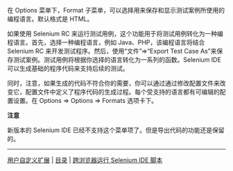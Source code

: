 在 Options 菜单下，Format 子菜单，可以选择用来保存和显示测试案例所使用的编程语言。默认格式是 HTML。

如果使用 Selenium RC 来运行测试用例，这个功能用于将测试用例转化为一种编程语言。首先，选择一种编程语言，例如 Java、PHP，该编程语言将结合 Selenium RC 来开发测试程序。然后，使用“文件”=>“Export Test Case As”来保存测试案例。测试用例将根据你选择的语言转化为一系列的函数。Selenium IDE 可以生成基础的程序代码来支持后续的测试。

同时，注意，如果生成的代码不符合你的需要，你可以通过通过修改配置文件来改变它，配置文件中定义了程序代码的生成过程。每个受支持的语言都有可编辑的配置设置。在 Options => Options => Formats 选项卡下。

**注意**

新版本的 Selenium IDE 已经不支持这个菜单项了。但是导出代码的功能还是保留的。

---
[用户自定义扩展](Extensions.md) | [目录](README.md) | [跨浏览器运行 Selenium IDE 脚本](Browsers.md)
